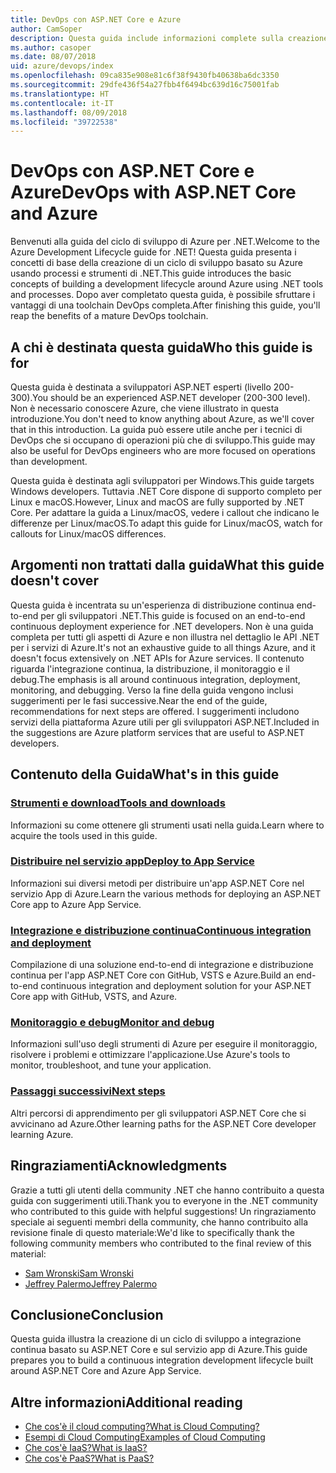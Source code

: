 ```yaml
---
title: DevOps con ASP.NET Core e Azure
author: CamSoper
description: Questa guida include informazioni complete sulla creazione di una pipeline DevOps per un'app ASP.NET Core ospitata in Azure.
ms.author: casoper
ms.date: 08/07/2018
uid: azure/devops/index
ms.openlocfilehash: 09ca835e908e81c6f38f9430fb40638ba6dc3350
ms.sourcegitcommit: 29dfe436f54a27fbb4f6494bc639d16c75001fab
ms.translationtype: HT
ms.contentlocale: it-IT
ms.lasthandoff: 08/09/2018
ms.locfileid: "39722538"
---
```

# <a name="devops-with-aspnet-core-and-azure"></a><span data-ttu-id="3a6e8-103">DevOps con ASP.NET Core e Azure</span><span class="sxs-lookup"><span data-stu-id="3a6e8-103">DevOps with ASP.NET Core and Azure</span></span>

<span data-ttu-id="3a6e8-104">Benvenuti alla guida del ciclo di sviluppo di Azure per .NET.</span><span class="sxs-lookup"><span data-stu-id="3a6e8-104">Welcome to the Azure Development Lifecycle guide for .NET!</span></span> <span data-ttu-id="3a6e8-105">Questa guida presenta i concetti di base della creazione di un ciclo di sviluppo basato su Azure usando processi e strumenti di .NET.</span><span class="sxs-lookup"><span data-stu-id="3a6e8-105">This guide introduces the basic concepts of building a development lifecycle around Azure using .NET tools and processes.</span></span> <span data-ttu-id="3a6e8-106">Dopo aver completato questa guida, è possibile sfruttare i vantaggi di una toolchain DevOps completa.</span><span class="sxs-lookup"><span data-stu-id="3a6e8-106">After finishing this guide, you'll reap the benefits of a mature DevOps toolchain.</span></span>

## <a name="who-this-guide-is-for"></a><span data-ttu-id="3a6e8-107">A chi è destinata questa guida</span><span class="sxs-lookup"><span data-stu-id="3a6e8-107">Who this guide is for</span></span>

<span data-ttu-id="3a6e8-108">Questa guida è destinata a sviluppatori ASP.NET esperti (livello 200-300).</span><span class="sxs-lookup"><span data-stu-id="3a6e8-108">You should be an experienced ASP.NET developer (200-300 level).</span></span> <span data-ttu-id="3a6e8-109">Non è necessario conoscere Azure, che viene illustrato in questa introduzione.</span><span class="sxs-lookup"><span data-stu-id="3a6e8-109">You don't need to know anything about Azure, as we'll cover that in this introduction.</span></span> <span data-ttu-id="3a6e8-110">La guida può essere utile anche per i tecnici di DevOps che si occupano di operazioni più che di sviluppo.</span><span class="sxs-lookup"><span data-stu-id="3a6e8-110">This guide may also be useful for DevOps engineers who are more focused on operations than development.</span></span>

<span data-ttu-id="3a6e8-111">Questa guida è destinata agli sviluppatori per Windows.</span><span class="sxs-lookup"><span data-stu-id="3a6e8-111">This guide targets Windows developers.</span></span> <span data-ttu-id="3a6e8-112">Tuttavia .NET Core dispone di supporto completo per Linux e macOS.</span><span class="sxs-lookup"><span data-stu-id="3a6e8-112">However, Linux and macOS are fully supported by .NET Core.</span></span> <span data-ttu-id="3a6e8-113">Per adattare la guida a Linux/macOS, vedere i callout che indicano le differenze per Linux/macOS.</span><span class="sxs-lookup"><span data-stu-id="3a6e8-113">To adapt this guide for Linux/macOS, watch for callouts for Linux/macOS differences.</span></span>

## <a name="what-this-guide-doesnt-cover"></a><span data-ttu-id="3a6e8-114">Argomenti non trattati dalla guida</span><span class="sxs-lookup"><span data-stu-id="3a6e8-114">What this guide doesn't cover</span></span>

<span data-ttu-id="3a6e8-115">Questa guida è incentrata su un'esperienza di distribuzione continua end-to-end per gli sviluppatori .NET.</span><span class="sxs-lookup"><span data-stu-id="3a6e8-115">This guide is focused on an end-to-end continuous deployment experience for .NET developers.</span></span> <span data-ttu-id="3a6e8-116">Non è una guida completa per tutti gli aspetti di Azure e non illustra nel dettaglio le API .NET per i servizi di Azure.</span><span class="sxs-lookup"><span data-stu-id="3a6e8-116">It's not an exhaustive guide to all things Azure, and it doesn't focus extensively on .NET APIs for Azure services.</span></span> <span data-ttu-id="3a6e8-117">Il contenuto riguarda l'integrazione continua, la distribuzione, il monitoraggio e il debug.</span><span class="sxs-lookup"><span data-stu-id="3a6e8-117">The emphasis is all around continuous integration, deployment, monitoring, and debugging.</span></span> <span data-ttu-id="3a6e8-118">Verso la fine della guida vengono inclusi suggerimenti per le fasi successive.</span><span class="sxs-lookup"><span data-stu-id="3a6e8-118">Near the end of the guide, recommendations for next steps are offered.</span></span> <span data-ttu-id="3a6e8-119">I suggerimenti includono servizi della piattaforma Azure utili per gli sviluppatori ASP.NET.</span><span class="sxs-lookup"><span data-stu-id="3a6e8-119">Included in the suggestions are Azure platform services that are useful to ASP.NET developers.</span></span>

## <a name="whats-in-this-guide"></a><span data-ttu-id="3a6e8-120">Contenuto della Guida</span><span class="sxs-lookup"><span data-stu-id="3a6e8-120">What's in this guide</span></span>

### <a name="tools-and-downloadsxrefazuredevopstools-and-downloads"></a>[<span data-ttu-id="3a6e8-121">Strumenti e download</span><span class="sxs-lookup"><span data-stu-id="3a6e8-121">Tools and downloads</span></span>](xref:azure/devops/tools-and-downloads)

<span data-ttu-id="3a6e8-122">Informazioni su come ottenere gli strumenti usati nella guida.</span><span class="sxs-lookup"><span data-stu-id="3a6e8-122">Learn where to acquire the tools used in this guide.</span></span>

### <a name="deploy-to-app-servicexrefazuredevopsdeploy-to-app-service"></a>[<span data-ttu-id="3a6e8-123">Distribuire nel servizio app</span><span class="sxs-lookup"><span data-stu-id="3a6e8-123">Deploy to App Service</span></span>](xref:azure/devops/deploy-to-app-service)

<span data-ttu-id="3a6e8-124">Informazioni sui diversi metodi per distribuire un'app ASP.NET Core nel servizio App di Azure.</span><span class="sxs-lookup"><span data-stu-id="3a6e8-124">Learn the various methods for deploying an ASP.NET Core app to Azure App Service.</span></span>

### <a name="continuous-integration-and-deploymentxrefazuredevopscicd"></a>[<span data-ttu-id="3a6e8-125">Integrazione e distribuzione continua</span><span class="sxs-lookup"><span data-stu-id="3a6e8-125">Continuous integration and deployment</span></span>](xref:azure/devops/cicd)

<span data-ttu-id="3a6e8-126">Compilazione di una soluzione end-to-end di integrazione e distribuzione continua per l'app ASP.NET Core con GitHub, VSTS e Azure.</span><span class="sxs-lookup"><span data-stu-id="3a6e8-126">Build an end-to-end continuous integration and deployment solution for your ASP.NET Core app with GitHub, VSTS, and Azure.</span></span>

### <a name="monitor-and-debugxrefazuredevopsmonitor"></a>[<span data-ttu-id="3a6e8-127">Monitoraggio e debug</span><span class="sxs-lookup"><span data-stu-id="3a6e8-127">Monitor and debug</span></span>](xref:azure/devops/monitor)

<span data-ttu-id="3a6e8-128">Informazioni sull'uso degli strumenti di Azure per eseguire il monitoraggio, risolvere i problemi e ottimizzare l'applicazione.</span><span class="sxs-lookup"><span data-stu-id="3a6e8-128">Use Azure's tools to monitor, troubleshoot, and tune your application.</span></span>

### <a name="next-stepsxrefazuredevopsnext-steps"></a>[<span data-ttu-id="3a6e8-129">Passaggi successivi</span><span class="sxs-lookup"><span data-stu-id="3a6e8-129">Next steps</span></span>](xref:azure/devops/next-steps)

<span data-ttu-id="3a6e8-130">Altri percorsi di apprendimento per gli sviluppatori ASP.NET Core che si avvicinano ad Azure.</span><span class="sxs-lookup"><span data-stu-id="3a6e8-130">Other learning paths for the ASP.NET Core developer learning Azure.</span></span>

## <a name="acknowledgments"></a><span data-ttu-id="3a6e8-131">Ringraziamenti</span><span class="sxs-lookup"><span data-stu-id="3a6e8-131">Acknowledgments</span></span>

<span data-ttu-id="3a6e8-132">Grazie a tutti gli utenti della community .NET che hanno contribuito a questa guida con suggerimenti utili.</span><span class="sxs-lookup"><span data-stu-id="3a6e8-132">Thank you to everyone in the .NET community who contributed to this guide with helpful suggestions!</span></span> <span data-ttu-id="3a6e8-133">Un ringraziamento speciale ai seguenti membri della community, che hanno contribuito alla revisione finale di questo materiale:</span><span class="sxs-lookup"><span data-stu-id="3a6e8-133">We'd like to specifically thank the following community members who contributed to the final review of this material:</span></span>

* [<span data-ttu-id="3a6e8-134">Sam Wronski</span><span class="sxs-lookup"><span data-stu-id="3a6e8-134">Sam Wronski</span></span>](https://www.youtube.com/c/worldofzerodevelopment)
* [<span data-ttu-id="3a6e8-135">Jeffrey Palermo</span><span class="sxs-lookup"><span data-stu-id="3a6e8-135">Jeffrey Palermo</span></span>](https://twitter.com/jeffreypalermo)

## <a name="conclusion"></a><span data-ttu-id="3a6e8-136">Conclusione</span><span class="sxs-lookup"><span data-stu-id="3a6e8-136">Conclusion</span></span>

<span data-ttu-id="3a6e8-137">Questa guida illustra la creazione di un ciclo di sviluppo a integrazione continua basato su ASP.NET Core e sul servizio app di Azure.</span><span class="sxs-lookup"><span data-stu-id="3a6e8-137">This guide prepares you to build a continuous integration development lifecycle built around ASP.NET Core and Azure App Service.</span></span>

## <a name="additional-reading"></a><span data-ttu-id="3a6e8-138">Altre informazioni</span><span class="sxs-lookup"><span data-stu-id="3a6e8-138">Additional reading</span></span>

* [<span data-ttu-id="3a6e8-139">Che cos'è il cloud computing?</span><span class="sxs-lookup"><span data-stu-id="3a6e8-139">What is Cloud Computing?</span></span>](https://azure.microsoft.com/overview/what-is-cloud-computing/)
* [<span data-ttu-id="3a6e8-140">Esempi di Cloud Computing</span><span class="sxs-lookup"><span data-stu-id="3a6e8-140">Examples of Cloud Computing</span></span>](https://azure.microsoft.com/overview/examples-of-cloud-computing/)
* [<span data-ttu-id="3a6e8-141">Che cos'è IaaS?</span><span class="sxs-lookup"><span data-stu-id="3a6e8-141">What is IaaS?</span></span>](https://azure.microsoft.com/overview/what-is-iaas/)
* [<span data-ttu-id="3a6e8-142">Che cos'è PaaS?</span><span class="sxs-lookup"><span data-stu-id="3a6e8-142">What is PaaS?</span></span>](https://azure.microsoft.com/overview/what-is-paas/)
